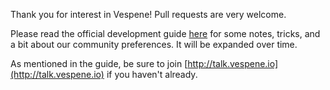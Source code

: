 Thank you for interest in Vespene! Pull requests are very welcome.

Please read the official development guide [here](http://docs.vespene.io/development_guide.html) for some notes, tricks, and a bit about our community preferences.  It will be expanded over time.

As mentioned in the guide, be sure to join [http://talk.vespene.io](http://talk.vespene.io) if you haven't already.


